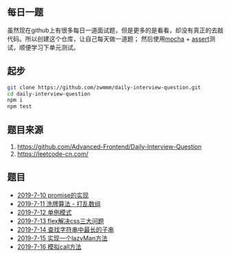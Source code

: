 ## 每日一题

虽然现在github上有很多每日一道面试题，但是更多的是看看，却没有真正的去敲代码。所以创建这个仓库，让自己每天做一道题；
然后使用[mocha](https://mochajs.org/) + [assert](http://nodejs.cn/api/assert.html)测试，顺便学习下单元测试。

## 起步

```bash
git clone https://github.com/zwmmm/daily-interview-question.git
cd daily-interview-question
npm i
npm test
```

## 题目来源

1. https://github.com/Advanced-Frontend/Daily-Interview-Question
2. https://leetcode-cn.com/

## 题目

- [2019-7-10 promise的实现](https://github.com/zwmmm/daily-interview-question/blob/master/js/promise.js)
- [2019-7-11 洗牌算法 - 打乱数组](https://github.com/zwmmm/daily-interview-question/blob/master/algorithm/shuffle.js)
- [2019-7-12 单例模式](https://github.com/zwmmm/daily-interview-question/blob/master/js/singleton.js)
- [2019-7-13 flex解决css三大问题](https://github.com/zwmmm/daily-interview-question/blob/master/css/flex.html)
- [2019-7-14 查找字符串中最长的子串](https://github.com/zwmmm/daily-interview-question/blob/master/css/flex.html)
- [2019-7-15 实现一个lazyMan方法](https://github.com/zwmmm/daily-interview-question/blob/master/js/lazy-man.js)
- [2019-7-16 模拟call方法](https://github.com/zwmmm/daily-interview-question/blob/master/js/call.js)
